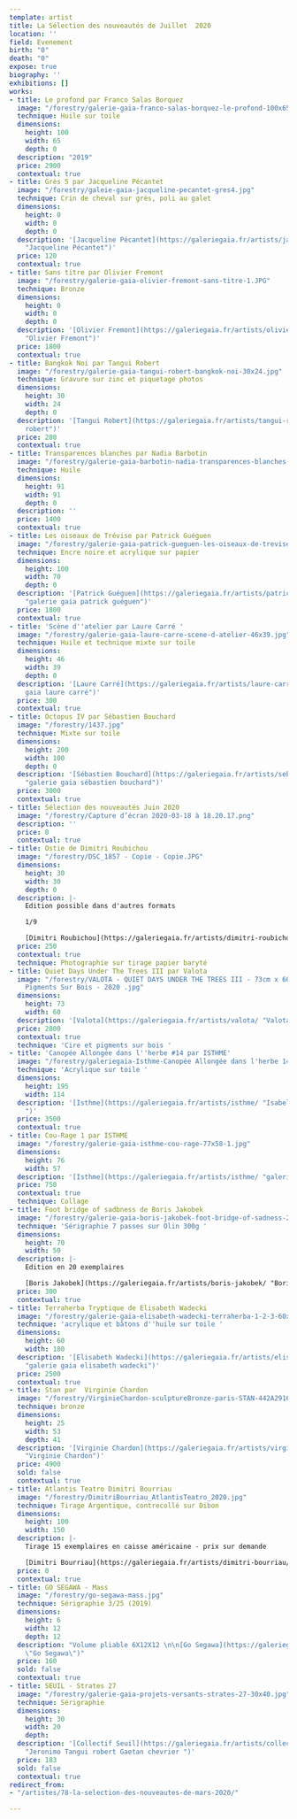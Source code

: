 ```yaml
---
template: artist
title: La Sélection des nouveautés de Juillet  2020
location: ''
field: Evenement
birth: "0"
death: "0"
expose: true
biography: ''
exhibitions: []
works:
- title: Le profond par Franco Salas Borquez
  image: "/forestry/galerie-gaia-franco-salas-borquez-le-profond-100x65.jpg"
  technique: Huile sur toile
  dimensions:
    height: 100
    width: 65
    depth: 0
  description: "2019"
  price: 2900
  contextual: true
- title: Grès 5 par Jacqueline Pécantet
  image: "/forestry/galeie-gaia-jacqueline-pecantet-gres4.jpg"
  technique: Crin de cheval sur grès, poli au galet
  dimensions:
    height: 0
    width: 0
    depth: 0
  description: '[Jacqueline Pécantet](https://galeriegaia.fr/artists/jacqueline-pecantet/
    "Jacqueline Pécantet")'
  price: 120
  contextual: true
- title: Sans titre par Olivier Fremont
  image: "/forestry/galerie-gaia-olivier-fremont-sans-titre-1.JPG"
  technique: Bronze
  dimensions:
    height: 0
    width: 0
    depth: 0
  description: '[Olivier Fremont](https://galeriegaia.fr/artists/olivier-fremont/
    "Olivier Fremont")'
  price: 1800
  contextual: true
- title: Bangkok Noi par Tangui Robert
  image: "/forestry/galerie-gaia-tangui-robert-bangkok-noi-30x24.jpg"
  technique: Gravure sur zinc et piquetage photos
  dimensions:
    height: 30
    width: 24
    depth: 0
  description: '[Tangui Robert](https://galeriegaia.fr/artists/tangui-robert/ "Tangui
    robert")'
  price: 280
  contextual: true
- title: Transparences blanches par Nadia Barbotin
  image: "/forestry/galerie-gaia-barbotin-nadia-transparences-blanches-91x91.jpeg"
  technique: Huile
  dimensions:
    height: 91
    width: 91
    depth: 0
  description: ''
  price: 1400
  contextual: true
- title: Les oiseaux de Trévise par Patrick Guéguen
  image: "/forestry/galerie-gaia-patrick-gueguen-les-oiseaux-de-trevise-100-x-70-cm.jpg"
  technique: Encre noire et acrylique sur papier
  dimensions:
    height: 100
    width: 70
    depth: 0
  description: '[Patrick Guéguen](https://galeriegaia.fr/artists/patrick-gueguen/
    "galerie gaia patrick guéguen")'
  price: 1800
  contextual: true
- title: 'Scène d''atelier par Laure Carré '
  image: "/forestry/galerie-gaia-laure-carre-scene-d-atelier-46x39.jpg"
  technique: Huile et technique mixte sur toile
  dimensions:
    height: 46
    width: 39
    depth: 0
  description: '[Laure Carré](https://galeriegaia.fr/artists/laure-carre/ "galerie
    gaia laure carré")'
  price: 300
  contextual: true
- title: Octopus IV par Sébastien Bouchard
  image: "/forestry/1437.jpg"
  technique: Mixte sur toile
  dimensions:
    height: 200
    width: 100
    depth: 0
  description: '[Sébastien Bouchard](https://galeriegaia.fr/artists/sebastien-bouchard/
    "galerie gaia sébastien bouchard")'
  price: 3000
  contextual: true
- title: Sélection des nouveautés Juin 2020
  image: "/forestry/Capture d’écran 2020-03-18 à 18.20.17.png"
  description: ''
  price: 0
  contextual: true
- title: Ostie de Dimitri Roubichou
  image: "/forestry/DSC_1857 - Copie - Copie.JPG"
  dimensions:
    height: 30
    width: 30
    depth: 0
  description: |-
    Edition possible dans d'autres formats

    1/9

    [Dimitri Roubichou](https://galeriegaia.fr/artists/dimitri-roubichou/ "Dimitri Roubichou")
  price: 250
  contextual: true
  technique: Photographie sur tirage papier baryté
- title: Quiet Days Under The Trees III par Valota
  image: "/forestry/VALOTA - QUIET DAYS UNDER THE TREES III - 73cm x 60cm - Cire et
    Pigments Sur Bois - 2020 .jpg"
  dimensions:
    height: 73
    width: 60
  description: '[Valota](https://galeriegaia.fr/artists/valota/ "Valota")'
  price: 2800
  contextual: true
  technique: 'Cire et pigments sur bois '
- title: 'Canopée Allongée dans l''herbe #14 par ISTHME'
  image: "/forestry/galeriegaia-Isthme-Canopée Allongée dans l'herbe 14-195cmx114cm.JPG"
  technique: 'Acrylique sur toile '
  dimensions:
    height: 195
    width: 114
  description: '[Isthme](https://galeriegaia.fr/artists/isthme/ "Isabelle Thomas Isthme
    ")'
  price: 3500
  contextual: true
- title: Cou-Rage 1 par ISTHME
  image: "/forestry/galerie-gaia-isthme-cou-rage-77x58-1.jpg"
  dimensions:
    height: 76
    width: 57
  description: '[Isthme](https://galeriegaia.fr/artists/isthme/ "galerie gaia isthme")'
  price: 750
  contextual: true
  technique: Collage
- title: Foot bridge of sadbness de Boris Jakobek
  image: "/forestry/galerie-gaia-boris-jakobek-foot-bridge-of-sadness-21e-70x50.jpg"
  technique: 'Sérigraphie 7 passes sur Olin 300g '
  dimensions:
    height: 70
    width: 50
  description: |-
    Edition en 20 exemplaires

    [Boris Jakobek](https://galeriegaia.fr/artists/boris-jakobek/ "Boris Jakobek")
  price: 300
  contextual: true
- title: Terraherba Tryptique de Elisabeth Wadecki
  image: "/forestry/galerie-gaia-elisabeth-wadecki-terraherba-1-2-3-60x180.JPG"
  technique: 'acrylique et bâtons d''huile sur toile '
  dimensions:
    height: 60
    width: 180
  description: '[Elisabeth Wadecki](https://galeriegaia.fr/artists/elisabeth-wadecki/
    "galerie gaia elisabeth wadecki")'
  price: 2500
  contextual: true
- title: Stan par  Virginie Chardon
  image: "/forestry/VirginieChardon-sculptureBronze-paris-STAN-442A2916.jpg"
  technique: bronze
  dimensions:
    height: 25
    width: 53
    depth: 41
  description: '[Virginie Chardon](https://galeriegaia.fr/artists/virginie-chardon/
    "Virginie Chardon")'
  price: 4900
  sold: false
  contextual: true
- title: Atlantis Teatro Dimitri Bourriau
  image: "/forestry/DimitriBourriau_AtlantisTeatro_2020.jpg"
  technique: Tirage Argentique, contrecollé sur Dibon
  dimensions:
    height: 100
    width: 150
  description: |-
    Tirage 15 exemplaires en caisse américaine - prix sur demande

    [Dimitri Bourriau](https://galeriegaia.fr/artists/dimitri-bourriau/ "Dimitri Bourriau")
  price: 0
  contextual: true
- title: GO SEGAWA - Mass
  image: "/forestry/go-segawa-mass.jpg"
  technique: Sérigraphie 3/25 (2019)
  dimensions:
    height: 6
    width: 12
    depth: 12
  description: "Volume pliable 6X12X12 \n\n[Go Segawa](https://galeriegaia.fr/artists/go-segawa/
    \"Go Segawa\")"
  price: 160
  sold: false
  contextual: true
- title: SEUIL - Strates 27
  image: "/forestry/galerie-gaia-projets-versants-strates-27-30x40.jpg"
  technique: Sérigraphie
  dimensions:
    height: 30
    width: 20
    depth: 
  description: '[Collectif Seuil](https://galeriegaia.fr/artists/collectif-jeronimo-gaetan-chevrier-tangui-robert/
    "Jeronimo Tangui robert Gaetan chevrier ")'
  price: 183
  sold: false
  contextual: true
redirect_from:
- "/artistes/78-la-selection-des-nouveautes-de-mars-2020/"

---
```

